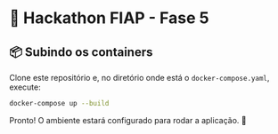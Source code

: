 # 🚀 Hackathon FIAP - Fase 5

## 📦 Subindo os containers

Clone este repositório e, no diretório onde está o
`docker-compose.yaml`, execute:

``` bash
docker-compose up --build
```

Pronto! O ambiente estará configurado para rodar a aplicação. 🎉
